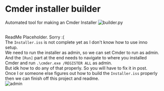 # Cmder installer builder
Automated tool for making an Cmder Installer
![builder.py](https://cdn.discordapp.com/attachments/1063759326340186172/1150016411951972402/image.png)<br><br>

ReadMe Placeholder. Sorry :(<br>
The `Installer.iss` is not complete yet as I don't know how to use inno setup.<br>
We need to run the installer as admin, so we can set Cmder to run as admin.<br>
And the `[Run]` part at the end needs to navigate to where you installed Cmder and run `.\cmder.exe /REGISTER ALL` as admin.<br>
But idk how to do any of that properly. So you will have to fix it in post.<br>
Once I or someone else figures out how to build the `Installer.iss` properly then we can finish off this project and readme.<br>
![admin](https://cdn.discordapp.com/attachments/1063759326340186172/1150020534650810448/image.png)<br>
